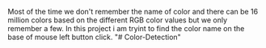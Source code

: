 Most of the time we don't remember the name of color
and there can be 16 million colors based on the different RGB color values but we only remember a few.
In this project i am tryint to find the color name on the base of mouse left button click.
"# Color-Detection" 
